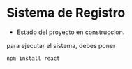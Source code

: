 <h1>Sistema de Registro</h1>

- Estado del proyecto en construccion.

para ejecutar el sistema, debes poner 

```npm install react```
